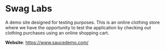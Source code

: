 # Swag Labs
A demo site designed for testing purposes. This is an online clothing store where we have the opportunity to test the application by checking out clothing purchases using an online shopping cart. 

**Website**: https://www.saucedemo.com/


<!--


#### Tested site:
```
https://www.saucedemo.com/
```

## Test Design Technique

#### RTM
```
https://docs.google.com/spreadsheets/d/1DLl18NJ2HJ2suqBxr2izBmp6rWJTReRF9p1OsJ1bU0I
```

## Test Cases
Shopping Cart:
```
https://docs.google.com/spreadsheets/d/1nLBVJxvYH3jApQtp_vxVVUkBXxT9hvYAUhompEOxI2c
```

Products:
```
https://docs.google.com/spreadsheets/d/1DlSB5F3OfJ6_ydyQ5pCRr6b3G4J8LnGCmz_ejHcoUhM
```

## Test Runs
Shopping Cart:
```
https://docs.google.com/spreadsheets/d/1hEx84MlHsRWv_txRmHWMnJ92T3wmuPN6RXS7FkT3nAI
```

Products:
```
https://docs.google.com/spreadsheets/d/1FJQL5XlM3isl1pTHUNIvdZXgP3f7vsH-M7IHoGrONko
```

## Bug Reports
```
https://drive.google.com/drive/folders/18Bz7bu4R3egzvOvnmst59ivYiun6ZXIx?usp=drive_link
```

## Test Reports
```
https://docs.google.com/spreadsheets/d/1udMgTpFUWy50dCSDAOq5dpuLaMBpcdptTQnYDLufxag
```

<table>
  <tr>
    <td><img src="https://github.com/LosKamilos91/swag-labs/assets/93448256/eea2e54d-e80f-42ac-83aa-852e46f9f07d" width="500"></td>
    <td><img src="https://github.com/LosKamilos91/swag-labs/assets/93448256/6e7cb5f4-ee7f-44f7-a8b9-9b8c95ba8dc6" width="500"></td>
  </tr>
  <tr>
    <th align="center">Shopping Cart</th>
    <th align="center">Products on the Home Page</th>
  </tr>
</table>

-->
